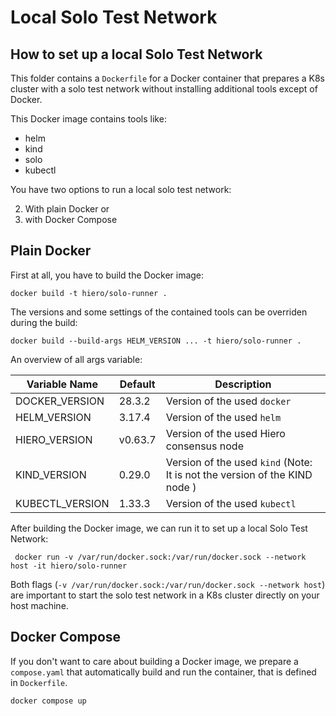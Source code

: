 # Local Solo Test Network

## How to set up a local Solo Test Network
This folder contains a `Dockerfile` for a Docker container that prepares a K8s cluster with a solo test network without installing additional tools except of Docker.

This Docker image contains tools like:

- helm
- kind
- solo
- kubectl

You have two options to run a local solo test network:

2. With plain Docker or
1. with Docker Compose


## Plain Docker

First at all, you have to build the Docker image:

```shell
docker build -t hiero/solo-runner .
```

The versions and some settings of the contained tools can be overriden during the build:

```shell
docker build --build-args HELM_VERSION ... -t hiero/solo-runner .
```

An overview of all args variable:

| Variable Name  |  Default |Description |
|----------------|---------|-------------------------------|
| DOCKER_VERSION | 28.3.2  | Version of the used `docker` |
| HELM_VERSION   | 3.17.4  | Version of the used `helm` |
| HIERO_VERSION  | v0.63.7 | Version of the used Hiero consensus node |
| KIND_VERSION   | 0.29.0  | Version of the used `kind` (Note: It is not the version of the KIND node ) |
| KUBECTL_VERSION |1.33.3 | Version of the used `kubectl` |

After building the Docker image, we can run it to set up a local Solo Test Network:

```shell
 docker run -v /var/run/docker.sock:/var/run/docker.sock --network host -it hiero/solo-runner
```

Both flags (`-v /var/run/docker.sock:/var/run/docker.sock --network host`) are important to start the solo test network in a K8s cluster directly on your host machine.


## Docker Compose
If you don't want to care about building a Docker image, we prepare a `compose.yaml` that automatically build and run the container, that is defined in `Dockerfile`.

```shell
docker compose up
```
